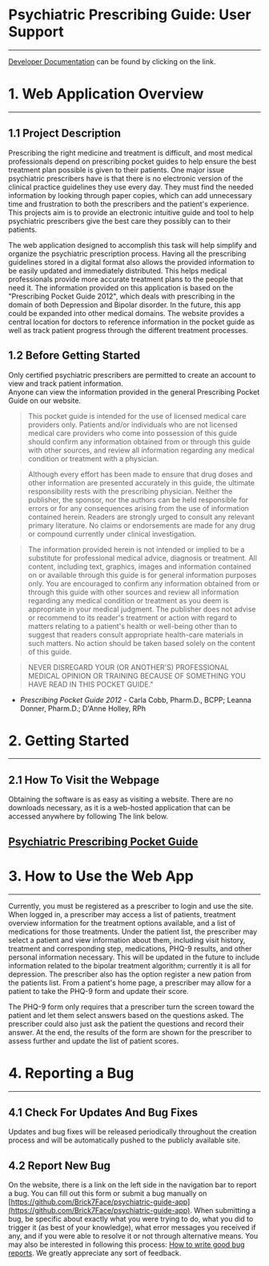 # Psychiatric Prescribing Guide: User Support 
---
[Developer Documentation](https://github.com/Brick7Face/psychiatric-guide-app/blob/development/README.md) 
can be found by clicking on the link.
# 1. Web Application Overview 


---


## 1.1 Project Description

Prescribing the right medicine and treatment is difficult, and most medical professionals depend on prescribing 
pocket guides to help ensure the best treatment plan possible is given to their patients. One major issue psychiatric 
prescribers have is that there is no electronic version of the clinical practice guidelines they use every day. They
 must find the needed information by looking through paper copies, which can add unnecessary time and frustration to 
 both the prescribers and the patient's experience. This projects aim is to provide an electronic intuitive guide and 
 tool to help psychiatric prescribers give the best care they possibly can to their patients.      

The web application designed to accomplish this task will help simplify and organize the psychiatric prescription 
process. Having all the prescribing guidelines stored in a digital format also allows the provided information to 
be easily updated and immediately distributed. This helps medical professionals provide more accurate treatment 
plans to the people that need it. The information provided on this application is based on the "Prescribing Pocket 
Guide 2012", which deals with prescribing in the domain of both Depression and Bipolar disorder. In the future, 
this app could be expanded into other medical domains. The website provides a central location for doctors to 
reference information in the pocket guide as well as track patient progress through the different treatment processes. 


## 1.2 Before Getting Started


Only certified psychiatric prescribers are permitted to create an account to view and track patient information.  
Anyone can view the information provided in the general Prescribing Pocket Guide on our website.

> This pocket guide is intended for the use of licensed medical care providers only. Patients and/or individuals 
who are not licensed medical care providers who come into possession of this guide should confirm any information 
obtained from or through this guide with other sources, and review all information regarding any medical condition 
or treatment with a physician.

> Although every effort has been made to ensure that drug doses and other information are presented accurately in 
this guide, the ultimate responsibility rests with the prescribing physician. Neither the publisher, the sponsor, 
nor the authors can be held responsible for errors or for any consequences arising from the use of information 
contained herein. Readers are strongly urged to consult any relevant primary literature. No claims or endorsements 
are made for any drug or compound currently under clinical investigation.  

> The information provided herein is not intended or implied to be a substitute for professional medical advice, 
diagnosis or treatment. All content, including text, graphics, images and information contained on or available 
through this guide is for general information purposes only.  You are encouraged to confirm any information obtained 
from or through this guide with other sources and review all information regarding any medical condition or treatment 
as you deem is appropriate in your medical judgment. The publisher does not advise or recommend to its reader's 
treatment or action with regard to matters relating to a patient's health or well-being other than to suggest 
that readers consult appropriate health-care materials in such matters. No action should be taken based solely 
on the content of this guide. 

> NEVER DISREGARD YOUR (OR ANOTHER'S) PROFESSIONAL MEDICAL OPINION OR TRAINING BECAUSE OF SOMETHING YOU HAVE READ 
IN THIS POCKET GUIDE."

*   _Prescribing Pocket Guide 2012_ - Carla Cobb, Pharm.D., BCPP; Leanna Donner, Pharm.D.; D'Anne Holley, RPh


# 2. Getting Started


---


## 2.1 How To Visit the Webpage

Obtaining the software is as easy as visiting a website. There are no downloads necessary, as it is a web-hosted 
application that can be accessed anywhere by following The link below.


## [Psychiatric Prescribing Pocket Guide](https://psychiatric-guide.appspot.com/)


# 3. How to Use the Web App



---


Currently, you must be registered as a prescriber to login and use the site. When logged in, a prescriber may access a list of patients, treatment overview information for the treatment options available, and a list of medications for those treatments. Under the patient list, the prescriber may select a patient and view information about them, including visit history, treatment and corresponding step, medications, PHQ-9 results, and other personal information necessary. This will be updated in the future to include information related to the bipolar treatment algorithm; currently it is all for depression. The prescriber also has the option register a new pation from the patients list. From a patient's home page, a prescriber may allow for a patient to take the PHQ-9 form and update their score.

The PHQ-9 form only requires that a prescriber turn the screen toward the patient and let them select answers based on the questions asked. The prescriber could also just ask the patient the questions and record their answer. At the end, the results of the form are shown for the prescriber to assess further and update the list of patient scores.


# 4. Reporting a Bug



---



## 4.1 Check For Updates And Bug Fixes

Updates and bug fixes will be released periodically throughout the creation process and will be automatically pushed 
to the publicly available site.  

## 4.2 Report New Bug

On the website, there is a link on the left side in the navigation bar to report a bug. You can fill out this form or submit a bug manually on [https://github.com/Brick7Face/psychiatric-guide-app](https://github.com/Brick7Face/psychiatric-guide-app). 
When submitting a bug, be specific about exactly what you were trying to do, what you did to trigger it (as best of 
your knowledge), what error messages you received if any, and if you were able to resolve it or not through alternative 
means. You may also be interested in following this process: 
[How to write good bug reports](https://musescore.org/en/handbook/developers-handbook/getting-started/how-write-good-bug-report-step-step-instructions). 
We greatly appreciate any sort of feedback.
